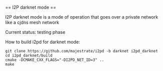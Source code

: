 == I2P darknet mode ==

I2P darknet mode is a mode of operation that goes over a private network like a cjdns mesh network

Current status: testing phase

How to build i2pd for darknet mode:

    git clone https://github.com/majestrate/i2pd -b darknet i2pd_darknet
    cd i2pd_darknet/build
    cmake -DCMAKE_CXX_FLAGS="-DI2PD_NET_ID=3" ..
    make 
